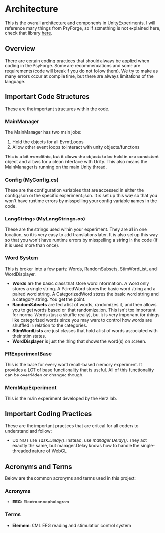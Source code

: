 # Architecture

This is the overall architecture and components in UnityExperiments. I will reference many things from PsyForge, so if something is not explained here, check that library [here](/Packages/PsyForge/README.md).

## Overview

There are certain coding practices that should always be applied when coding in the PsyForge. Some are recommendations and some are requirements (code will break if you do not follow them). We try to make as many errors occur at compile time, but there are always limitations of the language.

## Important Code Structures

These are the important structures within the code.

### MainManager

The MainManager has two main jobs:

1. Hold the objects for all EventLoops
1. Allow other event loops to interact with unity objects/functions

This is a bit monolithic, but it allows the objects to be held in one consistent object and allows for a clean interface with Unity. This also means the MainManager is running on the main Unity thread.

### Config (MyConfig.cs)

These are the configuration variables that are accessed in either the config.json or the specific experiment.json. It is set up this way so that you won't have runtime errors by misspelling your config variable names in the code.

### LangStrings (MyLangStrings.cs)

These are the strings used within your experiment. They are all in one location, so it is very easy to add translations later. It is also set up this way so that you won't have runtime errors by misspelling a string in the code (if it is used more than once).

### Word System

This is broken into a few parts: Words, RandomSubsets, StimWordList, and WordDisplayer.

- **Words** are the basic class that store word information. A Word only stores a single string. A PairedWord stores the basic word string and a paired word string. A CategorizedWord stores the basic word string and a category string. You get the point.
- **RandomSubsets** are fed a list of words, randomizes it, and then allows you to get words based on that randomization. This isn't too important for normal Words (just a shuffle really), but it is very important for things like categorized words since you may want to control how words are shuffled in relation to the categories.
- **StimWordLists** are just classes that hold a list of words associated with their stim states.
- **WordDisplayer** is just the thing that shows the word(s) on screen.

### FRExperimentBase

This is the base for every word recall-based memory experiment. It provides a LOT of base functionality that is useful. All of this functionality can be overridden or changed though.

### MemMapExperiment

This is the main experiment developed by the Herz lab.

## Important Coding Practices

These are the important practices that are critical for all coders to understand and follow:

- Do NOT use *Task.Delay()*. Instead, use *manager.Delay()*. They act exactly the same, but manager.Delay knows how to handle the single-threaded nature of WebGL.

## Acronyms and Terms

Below are the common acronyms and terms used in this project:

### Acronyms

- **EEG**: Electroencephalogram

### Terms

- **Elemem**: CML EEG reading and stimulation control system
